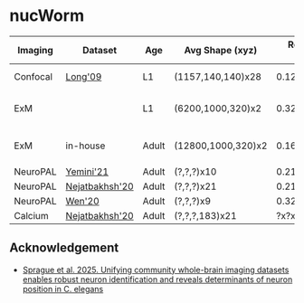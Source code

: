 # nucWorm



|Imaging   | Dataset  | Age     |  Avg Shape (xyz)   | Resolution (&mu;m)| Avg # Nuclei| Notes  |
|----------|----------|-----------|---------|--------------------|--------------|-------------|
|Confocal  |[Long'09](https://zenodo.org/records/5942575)|L1  | (1157,140,140)x28  | 0.12x0.12x0.12        |      |x63 oil lens|
|ExM       |        | L1  |(6200,1000,320)x2      | 0.32x0.32x0.4     |         |x20 lens, x? expansion|
|ExM       |in-house| Adult|(12800,1000,320)x2    | 0.16x0.16x0.4     |         |x40 lens, x? expansion|
|NeuroPAL  |[Yemini'21](https://dandiarchive.org/dandiset/000715)|Adult|(?,?,?)x10    | 0.21x0.21x0.75    |       |
|NeuroPAL  |[Nejatbakhsh'20](https://dandiarchive.org/dandiset/000541)|Adult|(?,?,?)x21   | 0.21x0.21x1.5     |         |
|NeuroPAL  |[Wen'20](https://dandiarchive.org/dandiset/000692)|Adult|(?,?,?)x9   | 0.32x0.32x1.5     |         |
|Calcium   |[Nejatbakhsh'20](https://dandiarchive.org/dandiset/000541)|Adult|(?,?,?,183)x21   | ?x?x?     |         |

## Acknowledgement
- [Sprague et al. 2025. Unifying community whole-brain imaging datasets enables robust neuron identification and reveals determinants of neuron position in C. elegans](https://www.cell.com/cell-reports-methods/fulltext/S2667-2375(24)00354-0)
